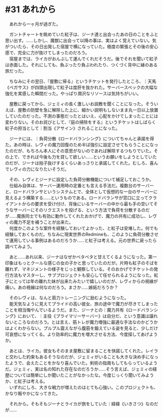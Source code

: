 # #31 あれから

　あれから一ヶ月が過ぎた。

　ガントチャートを眺めていた紅子は、ジーナ達と出会ったあの日のことをふと思い出す。……しかし、魔獣に出会って以降の事は、実はよく覚えていない。気がついたら、その日出発した宿屋で横になっていた。極度の緊張とその後の安心感で、完全に力が抜けてしまったのだろう。  
　宿屋までは、ライカがおんぶして運んでくれだそうだ。後でそれを聞いて紅子は赤面した。それにしても、負ぶったり負ぶわれたり、つくづく背中に縁のある旅だった。

　ちなみにその翌日、『屋敷に帰る』というチケットを発行したところ、｜天馬《ペガサス》が四頭出現して紅子は度肝を抜かれた。サーバースペックの大幅な強化を実感した瞬間だった。やっぱり潤沢なリソースは気持ちがいい。

　屋敷に戻ってから、ジェミィの長く激しいお説教を聞くことになった。そういえば、屋敷の防壁を急に解除した上に、細かい説明もしないまま丸一日以上放置していたのだった。不測の事態だったとはいえ、心配をかけてしまったことには変わりない。そのお詫びとして、『庭の掃除をする』というチケットはしばらく紅子の担当として｜割当《アサイン》されることになった。

　ジーナには、｜負荷分散《ロードバランシング》についてちゃんと承諾を得た。あの時は、レヴィの魔力回復のため半ば強引に設定させてもらうことになったのだが、もちろん本人にその意思がないのであれば解除するつもりでいた。その上で、できれば今後も力を貸して欲しい……というお願いをしようとしていたのだが、ジーナは拍子抜けするくらいあっさりと承諾してくれた。むしろ、喜んでレヴィの力になりたいそうだ。

　その、レヴィとジーナに設定した負荷分散機能について補足しておこうか。  
　仕組み自体は、サーバー運用時の定番とも言える手法だ。複数台のサーバーと、ロードバランサというシステムとで、全体として仮想的な一台のサーバーに見えるよう構築する……というものである。ロードバランサが窓口に立ってクライアントからの要求を受け付け、背後にいるサーバーの中から最も手の空いてそうなサーバーにそのリクエストを投げる、という方法で負荷を分散するのだが……魔族同士でも有効に動作してくれたおかげで、魔力の共有に成功し、レヴィの魔力不足を補うことが出来た。  
　何度かこのような案件を経験しておいてよかった、と紅子は安堵した。何でも経験しておくものだ。ちなみに現実世界のRedmineも、このように負荷分散させて運用している事例はあるのだろうか……と紅子は考える。元の世界に戻ったら調べてみよう。

　あと……あれ以来、ジーナはなぜかベタベタと甘えてくるようになった。第一印象はもっとクールな感じの女の子かと思っていたのだが。片時も紅子のそばを離れず、マネジメントの様子をじっと観察している。そのおかげでチケットの発行方法もマスターし、サブプロジェクトも安心して任せられるようになった。紅子にとっては年の離れた妹が出来たみたいで嬉しいのだが、レヴィからの視線が痛い。あの視線は何なのだろう。まさか……嫉妬だろうか？

　そのレヴィは、なんと筋力トレーニングに励むようになった。  
　能天気なように見えてプライドの高い彼女、旅の途中で魔力が尽きてしまったことを相当悔やんでいるようだ。また、ジーナとの｜魔力共有《ロードバランシング》において、｜主役《プライマリーサーバー》は自分だ、という意識は譲れないところなのだろう。とは言え、筋トレが魔力増強に最適な手法なのかどうかはよくわからない。プルプル震えながら腹筋を鍛えている姿を見ると、少しだけ可哀想になってくる。より効率的に魔力を増大させる方法、今度探してあげようか。

　あとは、ライカ。彼女もそのまま屋敷に留まることを快諾してくれた。レイラと交わした約束もあるそうなのだが、ジェミィがいることも大きな決め手になったようで、会えたことをかなり喜んでいた。剣術の指南もしてもらっているようだ。ジェミィ、実は名の知れた存在なのだろうか……そう言えば、ジェミィの経歴については簡単にしか聞いたことがなかったな。今度じっくり聞いてみようか、と紅子は考える。  
　いずれにしろ、大きな戦力が増えたのはとても心強い。このプロジェクトも、かなり賑やかになってきた。

　それから。そもそもジーナとライカが旅をしていた｜経緯《いきさつ》なのだが……
